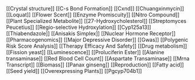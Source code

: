[[Crystal structure]]
[[C-s Bond Formation]]
[[Cxnd]]
[[Chuangxinmycin]]
[[Loquat]]
[[Flower Scent]]
[[Enzyme Promiscuity]]
[[Nitro Compound]]
[[Plant Specialized Metabolite]]
[[27-Hydroxycholesterol]]
[[Streptomyces Peucetius]]
[[Regio-selective Hydroxylation]]
[[Cyp125a13]]
[[Thiabendazole]]
[[Anisakis Simplex]]
[[Nuclear Hormone Receptor]]
[[Pharmacogenomics]]
[[Major Depressive Disorder]]
[[Gwas]]
[[Polygenic Risk Score Analysis]]
[[Therapy Efficacy And Safety]]
[[Drug metabolism]]
[[Fission yeast]]
[[Luminescence]]
[[Proluciferin Ester]]
[[Alanine transaminase]]
[[Red Blood Cell Count]]
[[Aspartate Transaminase]]
[[Mrna Transcript]]
[[Biomass]]
[[Panax ginseng]]
[[Reproduction]]
[[Fatty acid]]
[[Seed yield]]
[[Overexpressing Plants]]
[[Pgcyp704b1]]
